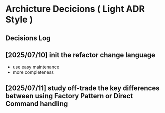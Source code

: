 # Archicture Decicions ( Light ADR Style )

## Decisions Log

## [2025/07/10] init the refactor change language
- use easy maintenance
- more completeness

## [2025/07/11] study off-trade the key differences between using Factory Pattern or Direct Command handling
